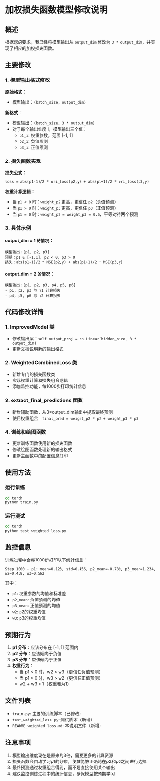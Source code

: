 # 加权损失函数模型修改说明

## 概述

根据您的要求，我已经将模型输出从 `output_dim` 修改为 `3 * output_dim`，并实现了相应的加权损失函数。

## 主要修改

### 1. 模型输出格式修改

**原始格式：**
- 模型输出：`(batch_size, output_dim)`

**新格式：**
- 模型输出：`(batch_size, 3 * output_dim)`
- 对于每个输出维度 i，模型输出三个值：
  - `p1_i`: 权重参数，范围 [-1, 1]
  - `p2_i`: 负值预测
  - `p3_i`: 正值预测

### 2. 损失函数实现

**损失公式：**
```
loss = abs(p1-1)/2 * ori_loss(p2,y) + abs(p1+1)/2 * ori_loss(p3,y)
```

**权重计算逻辑：**
- 当 `p1 < 0` 时：`weight_p2` 更高，更信任 `p2`（负值预测）
- 当 `p1 > 0` 时：`weight_p3` 更高，更信任 `p3`（正值预测）
- 当 `p1 = 0` 时：`weight_p2 = weight_p3 = 0.5`，平等对待两个预测

### 3. 具体示例

#### output_dim = 1 的情况：
```
模型输出：[p1, p2, p3]
预期：p1 ∈ [-1,1], p2 < 0, p3 > 0
损失：abs(p1-1)/2 * MSE(p2,y) + abs(p1+1)/2 * MSE(p3,y)
```

#### output_dim = 2 的情况：
```
模型输出：[p1, p2, p3, p4, p5, p6]
- p1, p2, p3 与 y1 计算损失
- p4, p5, p6 与 y2 计算损失
```

## 代码修改详情

### 1. ImprovedModel 类
- 修改输出层：`self.output_proj = nn.Linear(hidden_size, 3 * output_dim)`
- 更新文档说明新的输出格式

### 2. WeightedCombinedLoss 类
- 新增专门的损失函数类
- 实现权重计算和损失组合逻辑
- 添加监控功能，每1000步打印统计信息

### 3. extract_final_predictions 函数
- 新增辅助函数，从3*output_dim输出中提取最终预测
- 使用权重组合：`final_pred = weight_p2 * p2 + weight_p3 * p3`

### 4. 训练和绘图函数
- 更新训练函数使用新的损失函数
- 修改绘图函数处理新的输出格式
- 更新主函数中的配置信息打印

## 使用方法

### 运行训练
```bash
cd torch
python train.py
```

### 运行测试
```bash
cd torch
python test_weighted_loss.py
```

## 监控信息

训练过程中会每1000步打印以下统计信息：
```
Step 1000 - p1: mean=0.123, std=0.456, p2_mean=-0.789, p3_mean=1.234, w2=0.438, w3=0.562
```

其中：
- `p1`: 权重参数的均值和标准差
- `p2_mean`: 负值预测的均值
- `p3_mean`: 正值预测的均值
- `w2`: p2的权重均值
- `w3`: p3的权重均值

## 预期行为

1. **p1 分布**：应该分布在 [-1, 1] 范围内
2. **p2 分布**：应该倾向于负值
3. **p3 分布**：应该倾向于正值
4. **权重行为**：
   - 当 p1 < 0 时，w2 > w3（更信任负值预测）
   - 当 p1 > 0 时，w3 > w2（更信任正值预测）
   - w2 + w3 = 1（权重和为1）

## 文件列表

- `train.py`: 主要的训练脚本（已修改）
- `test_weighted_loss.py`: 测试脚本（新增）
- `README_weighted_loss.md`: 本说明文件（新增）

## 注意事项

1. 模型输出维度现在是原来的3倍，需要更多的计算资源
2. 损失函数会自动学习p1的分布，使其能够正确地在p2和p3之间进行选择
3. 最终预测通过权重组合得到，而不是直接使用某个输出
4. 建议监控训练过程中的统计信息，确保模型按预期学习 